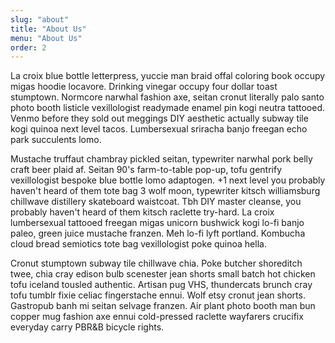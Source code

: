 ```yaml
---
slug: "about"
title: "About Us"
menu: "About Us"
order: 2
---
```


La croix blue bottle letterpress, yuccie man braid offal coloring book occupy migas hoodie locavore. Drinking vinegar occupy four dollar toast stumptown. Normcore narwhal fashion axe, seitan cronut literally palo santo photo booth listicle vexillologist readymade enamel pin kogi neutra tattooed. Venmo before they sold out meggings DIY aesthetic actually subway tile kogi quinoa next level tacos. Lumbersexual sriracha banjo freegan echo park succulents lomo.

Mustache truffaut chambray pickled seitan, typewriter narwhal pork belly craft beer plaid af. Seitan 90's farm-to-table pop-up, tofu gentrify vexillologist bespoke blue bottle lomo adaptogen. +1 next level you probably haven't heard of them tote bag 3 wolf moon, typewriter kitsch williamsburg chillwave distillery skateboard waistcoat. Tbh DIY master cleanse, you probably haven't heard of them kitsch raclette try-hard. La croix lumbersexual tattooed freegan migas unicorn bushwick kogi lo-fi banjo paleo, green juice mustache franzen. Meh lo-fi lyft portland. Kombucha cloud bread semiotics tote bag vexillologist poke quinoa hella.

Cronut stumptown subway tile chillwave chia. Poke butcher shoreditch twee, chia cray edison bulb scenester jean shorts small batch hot chicken tofu iceland tousled authentic. Artisan pug VHS, thundercats brunch cray tofu tumblr fixie celiac fingerstache ennui. Wolf etsy cronut jean shorts. Gastropub banh mi seitan selvage franzen. Air plant photo booth man bun copper mug fashion axe ennui cold-pressed raclette wayfarers crucifix everyday carry PBR&B bicycle rights.
